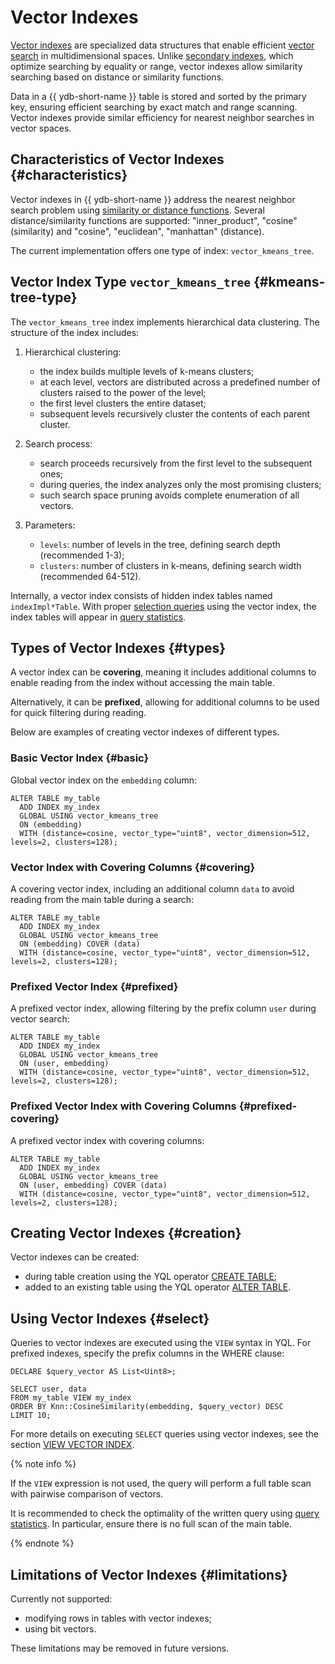 # Vector Indexes

[Vector indexes](../concepts/glossary.md#vector-index) are specialized data structures that enable efficient [vector search](../concepts/vector_search.md) in multidimensional spaces. Unlike [secondary indexes](../concepts/glossary.md#secondary-index), which optimize searching by equality or range, vector indexes allow similarity searching based on distance or similarity functions.

Data in a {{ ydb-short-name }} table is stored and sorted by the primary key, ensuring efficient searching by exact match and range scanning. Vector indexes provide similar efficiency for nearest neighbor searches in vector spaces.

## Characteristics of Vector Indexes {#characteristics}

Vector indexes in {{ ydb-short-name }} address the nearest neighbor search problem using [similarity or distance functions](../yql/reference/udf/list/knn.md#functions). Several distance/similarity functions are supported: "inner_product", "cosine" (similarity) and "cosine", "euclidean", "manhattan" (distance).

The current implementation offers one type of index: `vector_kmeans_tree`.

## Vector Index Type `vector_kmeans_tree` {#kmeans-tree-type}

The `vector_kmeans_tree` index implements hierarchical data clustering. The structure of the index includes:

1. Hierarchical clustering:

    * the index builds multiple levels of k-means clusters;
    * at each level, vectors are distributed across a predefined number of clusters raised to the power of the level;
    * the first level clusters the entire dataset;
    * subsequent levels recursively cluster the contents of each parent cluster.

2. Search process:

    * search proceeds recursively from the first level to the subsequent ones;
    * during queries, the index analyzes only the most promising clusters;
    * such search space pruning avoids complete enumeration of all vectors.

3. Parameters:

    * `levels`: number of levels in the tree, defining search depth (recommended 1-3);
    * `clusters`: number of clusters in k-means, defining search width (recommended 64-512).

Internally, a vector index consists of hidden index tables named `indexImpl*Table`. With proper [selection queries](#select) using the vector index, the index tables will appear in [query statistics](query-plans-optimization.md).

## Types of Vector Indexes {#types}

A vector index can be **covering**, meaning it includes additional columns to enable reading from the index without accessing the main table.

Alternatively, it can be **prefixed**, allowing for additional columns to be used for quick filtering during reading.

Below are examples of creating vector indexes of different types.

### Basic Vector Index {#basic}

Global vector index on the `embedding` column:

```yql
ALTER TABLE my_table
  ADD INDEX my_index
  GLOBAL USING vector_kmeans_tree
  ON (embedding)
  WITH (distance=cosine, vector_type="uint8", vector_dimension=512, levels=2, clusters=128);
```

### Vector Index with Covering Columns {#covering}

A covering vector index, including an additional column `data` to avoid reading from the main table during a search:

```yql
ALTER TABLE my_table
  ADD INDEX my_index
  GLOBAL USING vector_kmeans_tree
  ON (embedding) COVER (data)
  WITH (distance=cosine, vector_type="uint8", vector_dimension=512, levels=2, clusters=128);
```

### Prefixed Vector Index {#prefixed}

A prefixed vector index, allowing filtering by the prefix column `user` during vector search:

```yql
ALTER TABLE my_table
  ADD INDEX my_index
  GLOBAL USING vector_kmeans_tree
  ON (user, embedding)
  WITH (distance=cosine, vector_type="uint8", vector_dimension=512, levels=2, clusters=128);
```

### Prefixed Vector Index with Covering Columns {#prefixed-covering}

A prefixed vector index with covering columns:

```yql
ALTER TABLE my_table
  ADD INDEX my_index
  GLOBAL USING vector_kmeans_tree
  ON (user, embedding) COVER (data)
  WITH (distance=cosine, vector_type="uint8", vector_dimension=512, levels=2, clusters=128);
```

## Creating Vector Indexes {#creation}

Vector indexes can be created:

* during table creation using the YQL operator [CREATE TABLE](../yql/reference/syntax/create_table/vector_index.md);
* added to an existing table using the YQL operator [ALTER TABLE](../yql/reference/syntax/alter_table/indexes.md).

## Using Vector Indexes {#select}

Queries to vector indexes are executed using the `VIEW` syntax in YQL. For prefixed indexes, specify the prefix columns in the WHERE clause:

```yql
DECLARE $query_vector AS List<Uint8>;

SELECT user, data
FROM my_table VIEW my_index
ORDER BY Knn::CosineSimilarity(embedding, $query_vector) DESC
LIMIT 10;
```

For more details on executing `SELECT` queries using vector indexes, see the section [VIEW VECTOR INDEX](../yql/reference/syntax/select/vector_index.md).

{% note info %}

If the `VIEW` expression is not used, the query will perform a full table scan with pairwise comparison of vectors.

It is recommended to check the optimality of the written query using [query statistics](query-plans-optimization.md). In particular, ensure there is no full scan of the main table.

{% endnote %}

## Limitations of Vector Indexes {#limitations}

Currently not supported:

* modifying rows in tables with vector indexes;
* using bit vectors.

These limitations may be removed in future versions.

